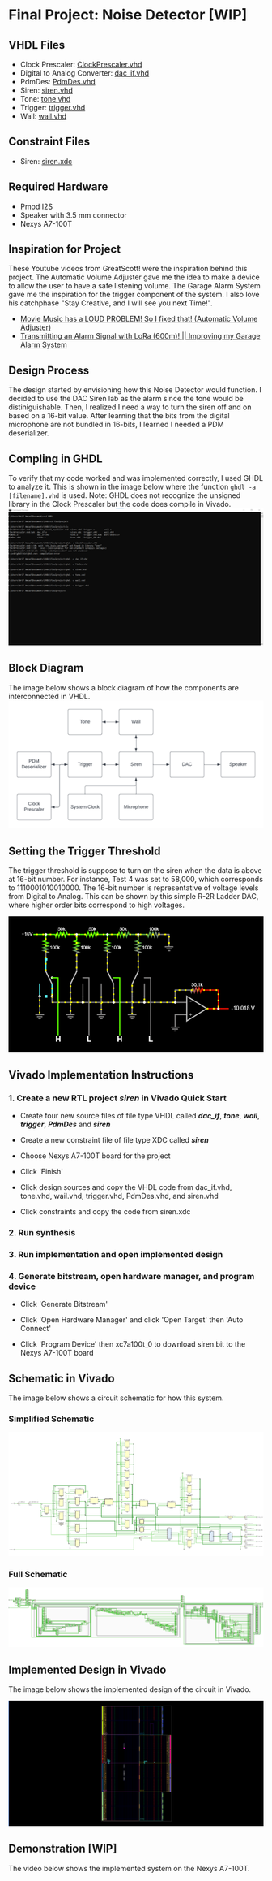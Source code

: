 # Final Project: Noise Detector [WIP]
## VHDL Files
* Clock Prescaler: [ClockPrescaler.vhd](./Test-4/ClockPrescaler.vhd)
* Digital to Analog Converter: [dac_if.vhd](./Test-4/dac_if.vhd)
* PdmDes: [PdmDes.vhd](./Test-4/PdmDes.vhd)
* Siren: [siren.vhd](./Test-4/siren.vhd)
* Tone: [tone.vhd](./Test-4/tone.vhd)
* Trigger: [trigger.vhd](./Test-4/trigger.vhd)
* Wail: [wail.vhd](./Test-4/wail.vhd)

## Constraint Files
* Siren: [siren.xdc](./Test-4/siren.xdc)

## Required Hardware
* Pmod I2S
* Speaker with 3.5 mm connector
* Nexys A7-100T

## Inspiration for Project
These Youtube videos from GreatScott! were the inspiration behind this project. The Automatic Volume Adjuster gave me the idea to make a device to allow the user to have a safe listening volume. The Garage Alarm System gave me the inspiration for the trigger component of the system. I also love his catchphase "Stay Creative, and I will see you next Time!".
* [Movie Music has a LOUD PROBLEM! So I fixed that! (Automatic Volume Adjuster)](https://www.youtube.com/watch?v=j1V2I-otdzk&t=211s)
* [Transmitting an Alarm Signal with LoRa (600m)! || Improving my Garage Alarm System](https://www.youtube.com/watch?v=ItZwa1AdrpU&t=151s)

## Design Process
The design started by envisioning how this Noise Detector would function. I decided to use the DAC Siren lab as the alarm since the tone would be distiniguishable. Then, I realized I need a way to turn the siren off and on based on a 16-bit value. After learning that the bits from the digital microphone are not bundled in 16-bits, I learned I needed a PDM deserializer.

## Compling in GHDL
To verify that my code worked and was implemented correctly, I used GHDL to analyze it. This is shown in the image below where the function ```ghdl -a [filename].vhd```  is used. Note: GHDL does not recognize the unsigned library in the Clock Prescaler but the code does compile in Vivado.
![This is an image](https://github.com/Arif12467/Digital-System-Design-AIA/blob/7b8bd913aee73f5f77140279de27b244691a78c5/Final-Project/Photos/Compile_ghdl.png)

## Block Diagram
The image below shows a block diagram of how the components are interconnected in VHDL.
![This is an image](https://github.com/Arif12467/Digital-System-Design-AIA/blob/a44baf73a26ff0c4343b454b6b6876ef8a4c46f0/Final-Project/Photos/Diagram_Block_1.png)

## Setting the Trigger Threshold
The trigger threshold is suppose to turn on the siren when the data is above at 16-bit number. For instance, Test 4 was set to 58,000, which corresponds to 1110001010010000. The 16-bit number is representative of voltage levels from Digital to Analog. This can be shown by this simple R-2R Ladder DAC, where higher order bits correspond to high voltages.

![This is an image](https://github.com/Arif12467/Digital-System-Design-AIA/blob/68d25267e4d8a728e3968ed98a3a46b49a44b56b/Final-Project/Photos/R-2R%20Ladder%20DAC.png)

## Vivado Implementation Instructions

### 1. Create a new RTL project _siren_ in Vivado Quick Start

* Create four new source files of file type VHDL called **_dac_if_**, **_tone_**, **_wail_**, **_trigger_**, **_PdmDes_** and **_siren_**

* Create a new constraint file of file type XDC called **_siren_**

* Choose Nexys A7-100T board for the project

* Click 'Finish'

* Click design sources and copy the VHDL code from dac_if.vhd, tone.vhd, wail.vhd, trigger.vhd, PdmDes.vhd, and siren.vhd

* Click constraints and copy the code from siren.xdc

### 2. Run synthesis

### 3. Run implementation and open implemented design

### 4. Generate bitstream, open hardware manager, and program device

* Click 'Generate Bitstream'

* Click 'Open Hardware Manager' and click 'Open Target' then 'Auto Connect'

* Click 'Program Device' then xc7a100t_0 to download siren.bit to the Nexys A7-100T board

## Schematic in Vivado
The image below shows a circuit schematic for how this system.

### Simplified Schematic
![This is an image](https://github.com/Arif12467/Digital-System-Design-AIA/blob/174430468ad1596b580289d7d346c03d3343fd79/Final-Project/Photos/Schematic_Dsgn.png)
### Full Schematic
![This is an image](https://github.com/Arif12467/Digital-System-Design-AIA/blob/174430468ad1596b580289d7d346c03d3343fd79/Final-Project/Photos/Schematic_Dsgn_Expanded.png)

## Implemented Design in Vivado
The image below shows the implemented design of the circuit in Vivado.

![This is an image](https://github.com/Arif12467/Digital-System-Design-AIA/blob/174430468ad1596b580289d7d346c03d3343fd79/Final-Project/Photos/Implement_Dsgn.png)

## Demonstration [WIP]
The video below shows the implemented system on the Nexys A7-100T.
